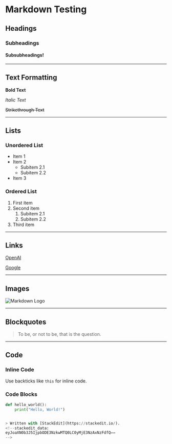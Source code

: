 
# Markdown Testing

## Headings

### Subheadings

#### Subsubheadings!

---

## Text Formatting

**Bold Text**

*Italic Text*

~~Strikethrough Text~~

---

## Lists

### Unordered List
- Item 1
- Item 2
  - Subitem 2.1
  - Subitem 2.2
- Item 3

### Ordered List
1. First item
2. Second item
   1. Subitem 2.1
   2. Subitem 2.2
3. Third item

---

## Links

[OpenAI](https://www.openai.com)

[Google](https://www.google.com "Google's Homepage")

---

## Images

![Markdown Logo](https://upload.wikimedia.org/wikipedia/commons/4/48/Markdown-mark.svg)

---

## Blockquotes

> To be, or not to be, that is the question.

---

## Code

### Inline Code

Use backticks like `this` for inline code.

### Code Blocks

```python
def hello_world():
    print("Hello, World!")


> Written with [StackEdit](https://stackedit.io/).
<!--stackedit_data:
eyJoaXN0b3J5IjpbODE3NzkwMTQ0LC0yMjE3NzAxNzFdfQ==
-->